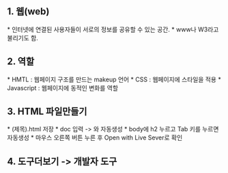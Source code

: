 <h2>1. 웹(web)</h2>
    * 인터넷에 연결된 사용자들이 서로의 정보를 공유할 수 있는 공간.
    * www나 W3라고 불리기도 함.  

<h2>2. 역할</h2>
    * HMTL : 웹페이지 구조를 만드는 makeup 언어
    * CSS : 웹페이지에 스타일을 적용
    * Javascript : 웹페이지에 동적인 변화를 역할

<h2>3. HTML 파일만들기 </h2>
    * (제목).html 저장
    * doc 입력  -> <head> 와 <body> 자동생성
    * body에 h2 누르고 Tab 키를 누르면 자동생성
    * 마우스 오른쪽 버튼 누른 후 Open with Live Sever로 확인
 
 <h2>4. 도구더보기 -> 개발자 도구</h2>
